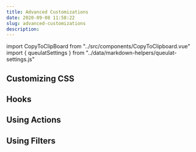 ```yaml
---
title: Advanced Customizations
date: 2020-09-08 11:58:22
slug: advanced-customizations
description:
---
```


import CopyToClipBoard from "../src/components/CopyToClipboard.vue"
import { queulatSettings  } from "../data/markdown-helpers/queulat-settings.js"
## Customizing CSS

<CopyToClipBoard :text="queulatSettings "/>

## Hooks


## Using Actions




## Using Filters


